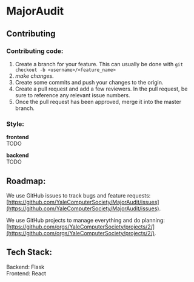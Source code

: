 # MajorAudit

## Contributing

### Contributing code:

1. Create a branch for your feature. This can usually be done with `git checkout -b <username>/<feature_name>`
2. _make changes._
3. Create some commits and push your changes to the origin.
4. Create a pull request and add a few reviewers. In the pull request, be sure to reference any relevant issue numbers.
5. Once the pull request has been approved, merge it into the master branch.

### Style:

**frontend**  
TODO

**backend**  
TODO

## Roadmap:

We use GitHub issues to track bugs and feature requests: [https://github.com/YaleComputerSociety/MajorAudit/issues](https://github.com/YaleComputerSociety/MajorAudit/issues).

We use GitHub projects to manage everything and do planning: [https://github.com/orgs/YaleComputerSociety/projects/2/](https://github.com/orgs/YaleComputerSociety/projects/2/).

## Tech Stack:
Backend: Flask  
Frontend: React
